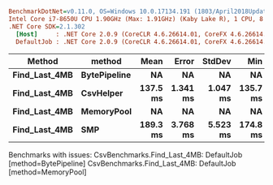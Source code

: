 ``` ini

BenchmarkDotNet=v0.11.0, OS=Windows 10.0.17134.191 (1803/April2018Update/Redstone4)
Intel Core i7-8650U CPU 1.90GHz (Max: 1.91GHz) (Kaby Lake R), 1 CPU, 8 logical and 4 physical cores
.NET Core SDK=2.1.302
  [Host]     : .NET Core 2.0.9 (CoreCLR 4.6.26614.01, CoreFX 4.6.26614.01), 64bit RyuJIT
  DefaultJob : .NET Core 2.0.9 (CoreCLR 4.6.26614.01, CoreFX 4.6.26614.01), 64bit RyuJIT


```
|        Method |       method |     Mean |    Error |   StdDev |      Min |      Max |   Median |      Gen 0 |     Gen 1 |     Gen 2 |  Allocated |
|-------------- |------------- |---------:|---------:|---------:|---------:|---------:|---------:|-----------:|----------:|----------:|-----------:|
| **Find_Last_4MB** | **BytePipeline** |       **NA** |       **NA** |       **NA** |       **NA** |       **NA** |       **NA** |        **N/A** |       **N/A** |       **N/A** |        **N/A** |
| **Find_Last_4MB** |    **CsvHelper** | **137.5 ms** | **1.341 ms** | **1.047 ms** | **135.7 ms** | **139.9 ms** | **137.4 ms** | **23500.0000** |         **-** |         **-** | **99561358 B** |
| **Find_Last_4MB** |   **MemoryPool** |       **NA** |       **NA** |       **NA** |       **NA** |       **NA** |       **NA** |        **N/A** |       **N/A** |       **N/A** |        **N/A** |
| **Find_Last_4MB** |          **SMP** | **189.3 ms** | **3.768 ms** | **5.523 ms** | **174.8 ms** | **197.7 ms** | **191.2 ms** | **15000.0000** | **3333.3333** | **1666.6667** | **57659229 B** |

Benchmarks with issues:
  CsvBenchmarks.Find_Last_4MB: DefaultJob [method=BytePipeline]
  CsvBenchmarks.Find_Last_4MB: DefaultJob [method=MemoryPool]

